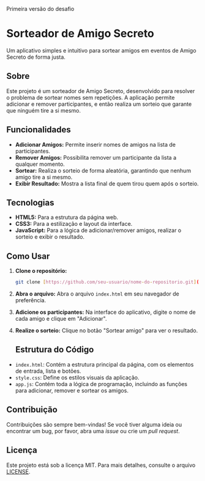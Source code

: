 Primeira versão do desafio 
# Sorteador de Amigo Secreto

Um aplicativo simples e intuitivo para sortear amigos em eventos de Amigo Secreto de forma justa.

## Sobre

Este projeto é um sorteador de Amigo Secreto, desenvolvido para resolver o problema de sortear nomes sem repetições. A aplicação permite adicionar e remover participantes, e então realiza um sorteio que garante que ninguém tire a si mesmo.

## Funcionalidades

- **Adicionar Amigos:** Permite inserir nomes de amigos na lista de participantes.
- **Remover Amigos:** Possibilita remover um participante da lista a qualquer momento.
- **Sortear:** Realiza o sorteio de forma aleatória, garantindo que nenhum amigo tire a si mesmo.
- **Exibir Resultado:** Mostra a lista final de quem tirou quem após o sorteio.

## Tecnologias

- **HTML5:** Para a estrutura da página web.
- **CSS3:** Para a estilização e layout da interface.
- **JavaScript:** Para a lógica de adicionar/remover amigos, realizar o sorteio e exibir o resultado.

## Como Usar

1.  **Clone o repositório:**
    ```bash
    git clone [https://github.com/seu-usuario/nome-do-repositorio.git](https://github.com/seu-usuario/nome-do-repositorio.git)
    ```
2.  **Abra o arquivo:**
    Abra o arquivo `index.html` em seu navegador de preferência.
3.  **Adicione os participantes:**
    Na interface do aplicativo, digite o nome de cada amigo e clique em "Adicionar".
4.  **Realize o sorteio:**
    Clique no botão "Sortear amigo" para ver o resultado.

    ## Estrutura do Código

- `index.html`: Contém a estrutura principal da página, com os elementos de entrada, lista e botões.
- `style.css`: Define os estilos visuais da aplicação.
- `app.js`: Contém toda a lógica de programação, incluindo as funções para adicionar, remover e sortear os amigos.

## Contribuição

Contribuições são sempre bem-vindas! Se você tiver alguma ideia ou encontrar um bug, por favor, abra uma _issue_ ou crie um _pull request_.

## Licença

Este projeto está sob a licença MIT. Para mais detalhes, consulte o arquivo [LICENSE](LICENSE).
        
